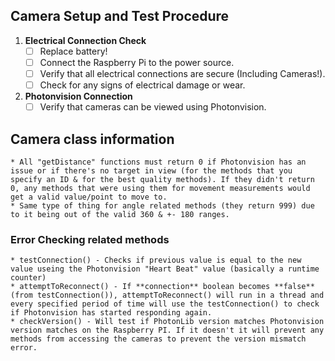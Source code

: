 ## Camera Setup and Test Procedure

1. **Electrical Connection Check**
    - [ ] Replace battery! 
    - [ ] Connect the Raspberry Pi to the power source.
    - [ ] Verify that all electrical connections are secure (Including Cameras!).
    - [ ] Check for any signs of electrical damage or wear.

2. **Photonvision Connection**
    - [ ] Verify that cameras can be viewed using Photonvision.
    
## Camera class information
    * All "getDistance" functions must return 0 if Photonvision has an issue or if there's no target in view (for the methods that you specify an ID & for the best quality methods). If they didn't return 0, any methods that were using them for movement measurements would get a valid value/point to move to. 
    * Same type of thing for angle related methods (they return 999) due to it being out of the valid 360 & +- 180 ranges. 

### Error Checking related methods
    * testConnection() - Checks if previous value is equal to the new value useing the Photonvision "Heart Beat" value (basically a runtime counter) 
    * attemptToReconnect() - If **connection** boolean becomes **false** (from testConnection()), attemptToReconnect() will run in a thread and every specified period of time will use the testConnection() to check if Photonvision has started responding again.
    * checkVersion() - Will test if PhotonLib version matches Photonvision version matches on the Raspberry PI. If it doesn't it will prevent any methods from accessing the cameras to prevent the version mismatch error. 